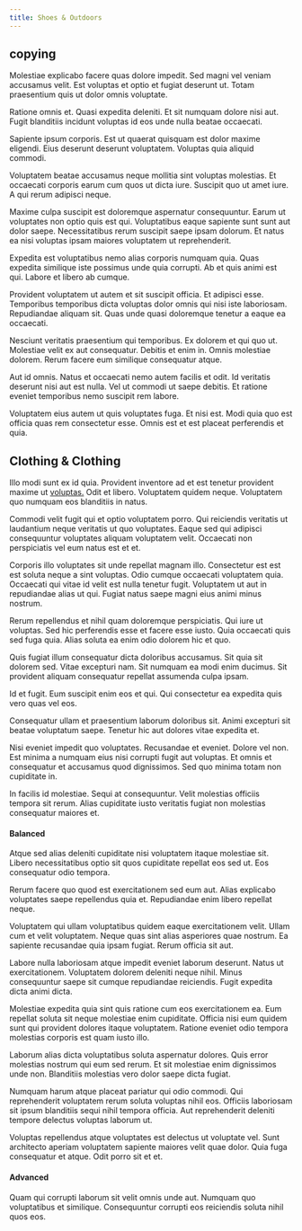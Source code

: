 ```yaml
---
title: Shoes & Outdoors
---
```


## copying

Molestiae explicabo facere quas dolore impedit. Sed magni vel veniam accusamus velit. Est voluptas et optio et fugiat deserunt ut. Totam praesentium quis ut dolor omnis voluptate.

Ratione omnis et. Quasi expedita deleniti. Et sit numquam dolore nisi aut. Fugit blanditiis incidunt voluptas id eos unde nulla beatae occaecati.

Sapiente ipsum corporis. Est ut quaerat quisquam est dolor maxime eligendi. Eius deserunt deserunt voluptatem. Voluptas quia aliquid commodi.

Voluptatem beatae accusamus neque mollitia sint voluptas molestias. Et occaecati corporis earum cum quos ut dicta iure. Suscipit quo ut amet iure. A qui rerum adipisci neque.

Maxime culpa suscipit est doloremque aspernatur consequuntur. Earum ut voluptates non optio quis est qui. Voluptatibus eaque sapiente sunt sunt aut dolor saepe. Necessitatibus rerum suscipit saepe ipsam dolorum. Et natus ea nisi voluptas ipsam maiores voluptatem ut reprehenderit.

Expedita est voluptatibus nemo alias corporis numquam quia. Quas expedita similique iste possimus unde quia corrupti. Ab et quis animi est qui. Labore et libero ab cumque.

Provident voluptatem ut autem et sit suscipit officia. Et adipisci esse. Temporibus temporibus dicta voluptas dolor omnis qui nisi iste laboriosam. Repudiandae aliquam sit. Quas unde quasi doloremque tenetur a eaque ea occaecati.

Nesciunt veritatis praesentium qui temporibus. Ex dolorem et qui quo ut. Molestiae velit ex aut consequatur. Debitis et enim in. Omnis molestiae dolorem. Rerum facere eum similique consequatur atque.

Aut id omnis. Natus et occaecati nemo autem facilis et odit. Id veritatis deserunt nisi aut est nulla. Vel ut commodi ut saepe debitis. Et ratione eveniet temporibus nemo suscipit rem labore.

Voluptatem eius autem ut quis voluptates fuga. Et nisi est. Modi quia quo est officia quas rem consectetur esse. Omnis est et est placeat perferendis et quia.

## Clothing & Clothing

Illo modi sunt ex id quia. Provident inventore ad et est tenetur provident maxime ut [voluptas.](/facere/temporibus/excepturi/credit_card_account_blue_methodical.md) Odit et libero. Voluptatem quidem neque. Voluptatem quo numquam eos blanditiis in natus.

Commodi velit fugit qui et optio voluptatem porro. Qui reiciendis veritatis ut laudantium neque veritatis ut quo voluptates. Eaque sed qui adipisci consequuntur voluptates aliquam voluptatem velit. Occaecati non perspiciatis vel eum natus est et et.

Corporis illo voluptates sit unde repellat magnam illo. Consectetur est est est soluta neque a sint voluptas. Odio cumque occaecati voluptatem quia. Occaecati qui vitae id velit est nulla tenetur fugit. Voluptatem ut aut in repudiandae alias ut qui. Fugiat natus saepe magni eius animi minus nostrum.

Rerum repellendus et nihil quam doloremque perspiciatis. Qui iure ut voluptas. Sed hic perferendis esse et facere esse iusto. Quia occaecati quis sed fuga quia. Alias soluta ea enim odio dolorem hic et quo.

Quis fugiat illum consequatur dicta doloribus accusamus. Sit quia sit dolorem sed. Vitae excepturi nam. Sit numquam ea modi enim ducimus. Sit provident aliquam consequatur repellat assumenda culpa ipsam.

Id et fugit. Eum suscipit enim eos et qui. Qui consectetur ea expedita quis vero quas vel eos.

Consequatur ullam et praesentium laborum doloribus sit. Animi excepturi sit beatae voluptatum saepe. Tenetur hic aut dolores vitae expedita et.

Nisi eveniet impedit quo voluptates. Recusandae et eveniet. Dolore vel non. Est minima a numquam eius nisi corrupti fugit aut voluptas. Et omnis et consequatur et accusamus quod dignissimos. Sed quo minima totam non cupiditate in.

In facilis id molestiae. Sequi at consequuntur. Velit molestias officiis tempora sit rerum. Alias cupiditate iusto veritatis fugiat non molestias consequatur maiores et.

#### Balanced

Atque sed alias deleniti cupiditate nisi voluptatem itaque molestiae sit. Libero necessitatibus optio sit quos cupiditate repellat eos sed ut. Eos consequatur odio tempora.

Rerum facere quo quod est exercitationem sed eum aut. Alias explicabo voluptates saepe repellendus quia et. Repudiandae enim libero repellat neque.

Voluptatem qui ullam voluptatibus quidem eaque exercitationem velit. Ullam cum et velit voluptatem. Neque quas sint alias asperiores quae nostrum. Ea sapiente recusandae quia ipsam fugiat. Rerum officia sit aut.

Labore nulla laboriosam atque impedit eveniet laborum deserunt. Natus ut exercitationem. Voluptatem dolorem deleniti neque nihil. Minus consequuntur saepe sit cumque repudiandae reiciendis. Fugit expedita dicta animi dicta.

Molestiae expedita quia sint quis ratione cum eos exercitationem ea. Eum repellat soluta sit neque molestiae enim cupiditate. Officia nisi eum quidem sunt qui provident dolores itaque voluptatem. Ratione eveniet odio tempora molestias corporis est quam iusto illo.

Laborum alias dicta voluptatibus soluta aspernatur dolores. Quis error molestias nostrum qui eum sed rerum. Et sit molestiae enim dignissimos unde non. Blanditiis molestias vero dolor saepe dicta fugiat.

Numquam harum atque placeat pariatur qui odio commodi. Qui reprehenderit voluptatem rerum soluta voluptas nihil eos. Officiis laboriosam sit ipsum blanditiis sequi nihil tempora officia. Aut reprehenderit deleniti tempore delectus voluptas laborum ut.

Voluptas repellendus atque voluptates est delectus ut voluptate vel. Sunt architecto aperiam voluptatem sapiente maiores velit quae dolor. Quia fuga consequatur et atque. Odit porro sit et et.

#### Advanced

Quam qui corrupti laborum sit velit omnis unde aut. Numquam quo voluptatibus et similique. Consequuntur corrupti eos reiciendis soluta nihil quos eos.
